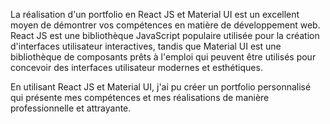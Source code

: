 

La réalisation d'un portfolio en React JS et Material UI est un excellent moyen de démontrer vos compétences en matière de développement web. React JS est une bibliothèque JavaScript populaire utilisée pour la création d'interfaces utilisateur interactives, tandis que Material UI est une bibliothèque de composants prêts à l'emploi qui peuvent être utilisés pour concevoir des interfaces utilisateur modernes et esthétiques.

En utilisant React JS et Material UI, j'ai pu créer un portfolio personnalisé qui présente mes compétences et mes réalisations de manière professionnelle et attrayante. 


